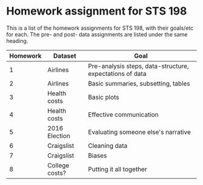 # Homework assignment for STS 198

This is a list of the homework assignments for STS 198, with their
goals/etc for each. The pre- and post- data assignments are listed
under the same heading.

Homework | Dataset | Goal
--- | --- | --- 
1 | Airlines | Pre-analysis steps, data-structure, expectations of data
2 | Airlines | Basic summaries, subsetting, tables
3 | Health costs | Basic plots
4 | Health costs | Effective communication
5 | 2016 Election | Evaluating someone else's narrative
6 | Craigslist | Cleaning data
7 | Craigslist | Biases
8 | College costs? | Putting it all together

